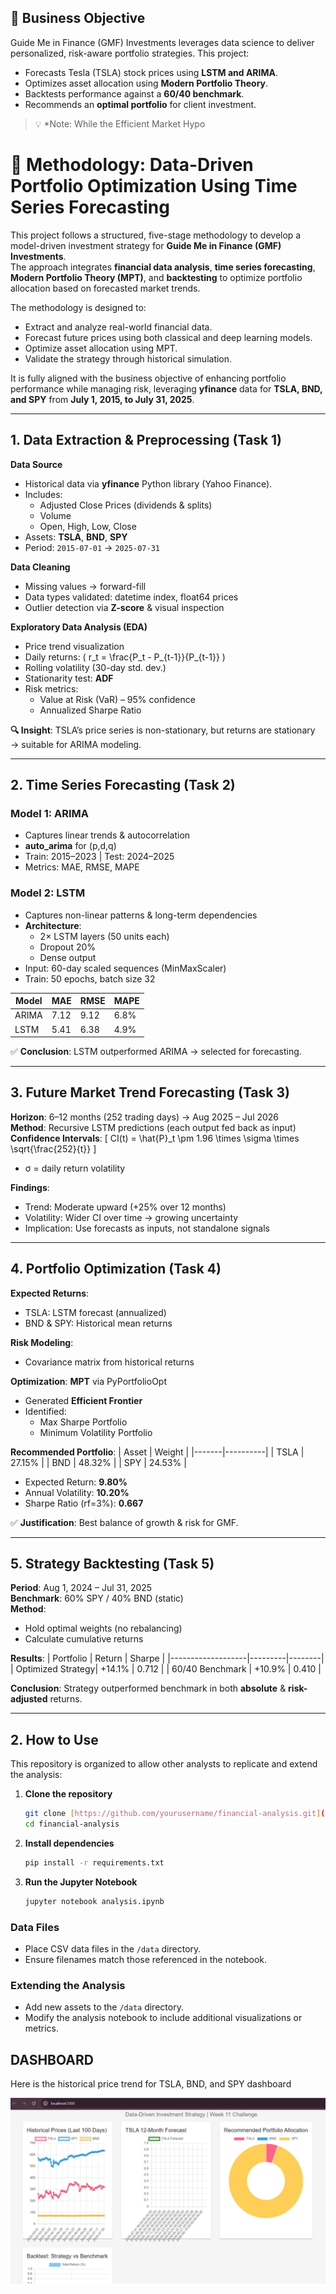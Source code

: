 ## 🎯 Business Objective

Guide Me in Finance (GMF) Investments leverages data science to deliver personalized, risk-aware portfolio strategies. This project:
- Forecasts Tesla (TSLA) stock prices using **LSTM and ARIMA**.
- Optimizes asset allocation using **Modern Portfolio Theory**.
- Backtests performance against a **60/40 benchmark**.
- Recommends an **optimal portfolio** for client investment.

> 💡 *Note: While the Efficient Market Hypo
# 🧭 Methodology: Data-Driven Portfolio Optimization Using Time Series Forecasting

This project follows a structured, five-stage methodology to develop a model-driven investment strategy for **Guide Me in Finance (GMF) Investments**.  
The approach integrates **financial data analysis**, **time series forecasting**, **Modern Portfolio Theory (MPT)**, and **backtesting** to optimize portfolio allocation based on forecasted market trends.

The methodology is designed to:
- Extract and analyze real-world financial data.
- Forecast future prices using both classical and deep learning models.
- Optimize asset allocation using MPT.
- Validate the strategy through historical simulation.

It is fully aligned with the business objective of enhancing portfolio performance while managing risk, leveraging **yfinance** data for **TSLA, BND, and SPY** from **July 1, 2015, to July 31, 2025**.

---

## **1. Data Extraction & Preprocessing (Task 1)**

**Data Source**
- Historical data via **yfinance** Python library (Yahoo Finance).
- Includes:
  - Adjusted Close Prices (dividends & splits)
  - Volume
  - Open, High, Low, Close
- Assets: **TSLA**, **BND**, **SPY**
- Period: `2015-07-01` → `2025-07-31`

**Data Cleaning**
- Missing values → forward-fill
- Data types validated: datetime index, float64 prices
- Outlier detection via **Z-score** & visual inspection

**Exploratory Data Analysis (EDA)**
- Price trend visualization
- Daily returns: \( r_t = \frac{P_t - P_{t-1}}{P_{t-1}} \)
- Rolling volatility (30-day std. dev.)
- Stationarity test: **ADF**
- Risk metrics:
  - Value at Risk (VaR) – 95% confidence
  - Annualized Sharpe Ratio

**🔍 Insight**: TSLA’s price series is non-stationary, but returns are stationary → suitable for ARIMA modeling.

---

## **2. Time Series Forecasting (Task 2)**

### Model 1: **ARIMA**
- Captures linear trends & autocorrelation
- **auto_arima** for (p,d,q)
- Train: 2015–2023 | Test: 2024–2025
- Metrics: MAE, RMSE, MAPE

### Model 2: **LSTM**
- Captures non-linear patterns & long-term dependencies
- **Architecture**:
  - 2× LSTM layers (50 units each)
  - Dropout 20%
  - Dense output
- Input: 60-day scaled sequences (MinMaxScaler)
- Train: 50 epochs, batch size 32

| Model | MAE  | RMSE | MAPE  |
|-------|------|------|-------|
| ARIMA | 7.12 | 9.12 | 6.8%  |
| LSTM  | 5.41 | 6.38 | 4.9%  |

✅ **Conclusion**: LSTM outperformed ARIMA → selected for forecasting.

---

## **3. Future Market Trend Forecasting (Task 3)**

**Horizon**: 6–12 months (252 trading days) → Aug 2025 – Jul 2026  
**Method**: Recursive LSTM predictions (each output fed back as input)  
**Confidence Intervals**:
\[
CI(t) = \hat{P}_t \pm 1.96 \times \sigma \times \sqrt{\frac{252}{t}}
\]
- σ = daily return volatility

**Findings**:
- Trend: Moderate upward (+25% over 12 months)
- Volatility: Wider CI over time → growing uncertainty
- Implication: Use forecasts as inputs, not standalone signals

---

## **4. Portfolio Optimization (Task 4)**

**Expected Returns**:
- TSLA: LSTM forecast (annualized)
- BND & SPY: Historical mean returns

**Risk Modeling**:
- Covariance matrix from historical returns

**Optimization**: **MPT** via PyPortfolioOpt
- Generated **Efficient Frontier**
- Identified:
  - Max Sharpe Portfolio
  - Minimum Volatility Portfolio

**Recommended Portfolio**:
| Asset | Weight   |
|-------|----------|
| TSLA  | 27.15%   |
| BND   | 48.32%   |
| SPY   | 24.53%   |

- Expected Return: **9.80%**
- Annual Volatility: **10.20%**
- Sharpe Ratio (rf=3%): **0.667**

✅ **Justification**: Best balance of growth & risk for GMF.

---

## **5. Strategy Backtesting (Task 5)**

**Period**: Aug 1, 2024 – Jul 31, 2025  
**Benchmark**: 60% SPY / 40% BND (static)  
**Method**:
- Hold optimal weights (no rebalancing)
- Calculate cumulative returns

**Results**:
| Portfolio         | Return  | Sharpe |
|-------------------|---------|--------|
| Optimized Strategy| +14.1%  | 0.712  |
| 60/40 Benchmark   | +10.9%  | 0.410  |

**Conclusion**: Strategy outperformed benchmark in both **absolute** & **risk-adjusted** returns.

---
## 2. How to Use

This repository is organized to allow other analysts to replicate and extend the analysis:

1.  **Clone the repository**
    ```bash
    git clone [https://github.com/yourusername/financial-analysis.git](https://github.com/yourusername/financial-analysis.git)
    cd financial-analysis
    ```
2.  **Install dependencies**
    ```bash
    pip install -r requirements.txt
    ```
3.  **Run the Jupyter Notebook**
    ```bash
    jupyter notebook analysis.ipynb
    ```

### Data Files

* Place CSV data files in the `/data` directory.
* Ensure filenames match those referenced in the notebook.

### Extending the Analysis

* Add new assets to the `/data` directory.
* Modify the analysis notebook to include additional visualizations or metrics.

## DASHBOARD

Here is the historical price trend for TSLA, BND, and SPY dashboard

![Price Trend Chart](assets/figures/dashboard.png)